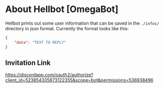 # About Hellbot [OmegaBot]

Hellbot prints out some user information that can be saved in the `./infos/` directory in json format.
Currently the format looks like this:

```json
{
    "data": "TEXT TO REPLY"
}
```

## Invitation Link

https://discordapp.com/oauth2/authorize?client_id=523854335873122355&scope=bot&permissions=536938496

